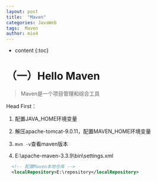 ```yaml
---
layout: post
title:  "Maven"
categories: JavaWeb
tags:  Maven
author: mio4
---
```


* content
{:toc}






# （一）Hello Maven

> Maven是一个项目管理和综合工具

Head First：

1. 配置JAVA_HOME环境变量
2. 解压apache-tomcat-9.0.11，配置MAVEN_HOME环境变量
3. ```mvn -v```查看maven版本



1. E:\apache-maven-3.3.9\bin\settings.xml

```xml
  <!-- 配置Maven本地仓库 -->
  <localRepository>E:\repository</localRepository>
```





























